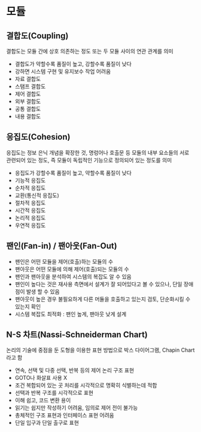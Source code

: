 # 모듈

## 결합도(Coupling)
결합도는 모듈 간에 상호 의존하는 정도 또는 두 모듈 사이의 연관 관계를 의미
- 결합도가 약할수록 품질이 높고, 강할수록 품질이 낮다
- 강하면 시스템 구현 및 유지보수 작업 어려움
- 자료 결합도
- 스탬프 결합도
- 제어 결합도
- 외부 결합도
- 공통 결합도
- 내용 결합도

## 응집도(Cohesion)
응집도는 정보 은닉 개념을 확장한 것, 명렁어나 호출문 등 모듈의 내부 요소들의 서로 관련되어 있는 정도, 즉 모듈이 독립적인 기능으로 정의되어 있는 정도를 의미
- 응집도가 강할수록 품질이 높고, 약할수록 품질이 낮다
- 기능적 응집도
- 순차적 응집도
- 교환(통신적 응집도)
- 절차적 응집도
- 시간적 응집도
- 논리적 응집도
- 우연적 응집도

## 팬인(Fan-in) / 팬아웃(Fan-Out)
- 팬인은 어떤 모듈을 제어(호출)하는 모듈의 수
- 팬아웃은 어떤 모듈에 의해 제어(호출)되는 모듈의 수
- 팬인과 팬아웃을 분석하여 시스템의 복잡도 알 수 있음
- 팬인이 높다는 것은 재사용 측면에서 설계가 잘 되어있다고 볼 수 있으나, 단일 장애점이 발생 할 수 있음
- 팬아웃이 높은 경우 불필요하게 다른 머듈을 호출하고 있는지 검토, 단순화시킬 수 있는지 확인
- 시스템 복잡도 최적화 : 팬인 높게, 팬아웃 낮게 설계

## N-S 차트(Nassi-Schneiderman Chart)
논리의 기술에 중점을 둔 도형을 이용한 표현 방법으로 박스 다이어그램, Chapin Chart라고 함
- 연속, 선택 및 다중 선택, 반복 등의 제어 논리 구조 표현
- GOTO나 화살표 사용 X
- 조건 복합되어 있는 곳 처리를 시각적으로 명확히 식별하는데 적합
- 선택과 반복 구조를 시각적으로 표현
- 이해 쉽고, 코드 변환 용이
- 읽기는 쉽지만 작성하기 어려움, 임의로 제어 전이 불가능
- 총체적인 구조 표현과 인터페이스 표현 어려움
- 단일 입구과 단일 출구로 표현
